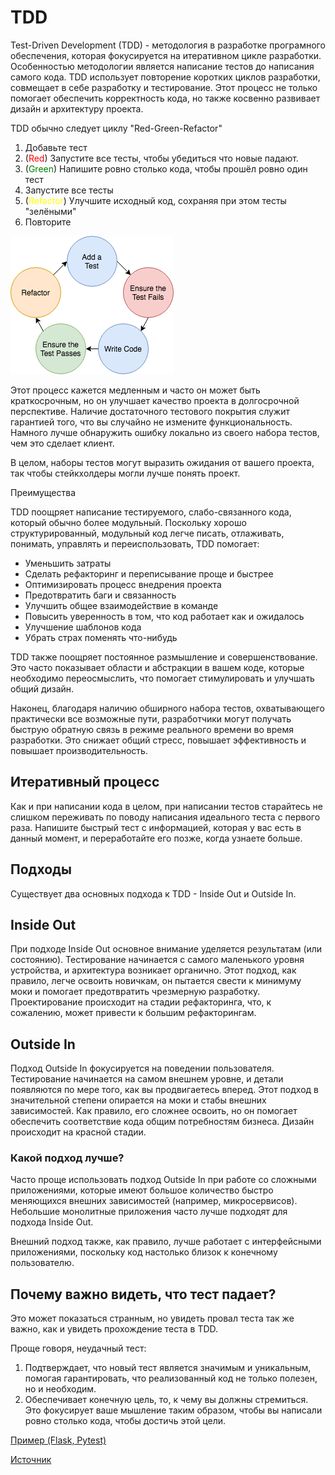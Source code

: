 # TDD

Test-Driven Development (TDD) - методология в разработке програмного обеспечения, которая фокусируется на итеративном цикле разработки. Особенностью методологии является написание тестов до написания самого кода. 
TDD использует повторение коротких циклов разработки, совмещает в себе разработку и тестирование. Этот процесс не только помогает обеспечить корректность кода, но также косвенно развивает дизайн и архитектуру проекта.

TDD обычно следует циклу "Red-Green-Refactor"


1. Добавьте тест
2. (<span style="color:red">Red</span>) Запустите все тесты, чтобы убедиться что новые падают.
3. (<span style="color:green">Green</span>) Напишите ровно столько кода, чтобы прошёл ровно один тест
4. Запустите все тесты
5. (<span style="color:yellow">Refactor</span>) Улучшите исходный код, сохраняя при этом тесты "зелёными"
6. Повторите

![image](assets/red-green-refactor.png)

Этот процесс кажется медленным и часто он может быть краткосрочным, но он улучшает качество проекта в долгосрочной перспективе. Наличие достаточного тестового покрытия служит гарантией того, что вы случайно не измените функциональность. Намного лучше обнаружить ошибку локально из своего набора тестов, чем это сделает клиент.

В целом, наборы тестов могут выразить ожидания от вашего проекта, так чтобы стейкхолдеры могли лучше понять проект.


Преимущества

TDD поощряет написание тестируемого, слабо-связанного кода, который обычно более модульный. Поскольку хорошо структурированный, модульный код легче писать, отлаживать, понимать, управлять и переиспользовать, TDD помогает:

* Уменьшить затраты
* Сделать рефакторинг и переписывание проще и быстрее
* Оптимизировать процесс внедрения проекта
* Предотвратить баги и связанность
* Улучшить общее взаимодействие в команде
* Повысить уверенность в том, что код работает как и ожидалось
* Улучшение шаблонов кода
* Убрать страх поменять что-нибудь 

TDD также поощряет постоянное размышление и совершенствование. Это часто показывает области и абстракции в вашем коде, которые необходимо переосмыслить, что помогает стимулировать и улучшать общий дизайн.

Наконец, благодаря наличию обширного набора тестов, охватывающего практически все возможные пути, разработчики могут получать быструю обратную связь в режиме реального времени во время разработки. Это снижает общий стресс, повышает эффективность и повышает производительность.

## Итеративный процесс
Как и при написании кода в целом, при написании тестов старайтесь не слишком переживать по поводу написания идеального теста с первого раза. Напишите быстрый тест с информацией, которая у вас есть в данный момент, и переработайте его позже, когда узнаете больше.

## Подходы
Существует два основных подхода к TDD - Inside Out и Outside In.

## Inside Out
При подходе Inside Out основное внимание уделяется результатам (или состоянию). Тестирование начинается с самого маленького уровня устройства, и архитектура возникает органично. Этот подход, как правило, легче освоить новичкам, он пытается свести к минимуму моки и помогает предотвратить чрезмерную разработку. Проектирование происходит на стадии рефакторинга, что, к сожалению, может привести к большим рефакторингам.

## Outside In
Подход Outside In фокусируется на поведении пользователя. Тестирование начинается на самом внешнем уровне, и детали появляются по мере того, как вы продвигаетесь вперед. Этот подход в значительной степени опирается на моки и стабы  внешних зависимостей. Как правило, его сложнее освоить, но он помогает обеспечить соответствие кода общим потребностям бизнеса. Дизайн происходит на красной стадии.

### Какой подход лучше?
Часто проще использовать подход Outside In при работе со сложными приложениями, которые имеют большое количество быстро меняющихся внешних зависимостей (например, микросервисов). Небольшие монолитные приложения часто лучше подходят для подхода Inside Out.

Внешний подход также, как правило, лучше работает с интерфейсными приложениями, поскольку код настолько близок к конечному пользователю.

## Почему важно видеть, что тест падает?
Это может показаться странным, но увидеть провал теста так же важно, как и увидеть прохождение теста в TDD.

Проще говоря, неудачный тест:
1. Подтверждает, что новый тест является значимым и уникальным, помогая гарантировать, что реализованный код не только полезен, но и необходим.
2. Обеспечивает конечную цель, то, к чему вы должны стремиться. Это фокусирует ваше мышление таким образом, чтобы вы написали ровно столько кода, чтобы достичь этой цели.

[Пример (Flask, Pytest)](service.md)

[Источник](https://testdriven.io/test-driven-development)